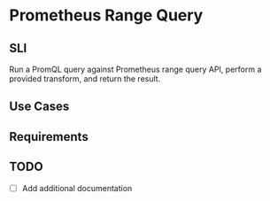 # Prometheus Range Query

## SLI
Run a PromQL query against Prometheus range query API, perform a provided transform, and return the result.

## Use Cases

## Requirements

## TODO
- [ ] Add additional documentation